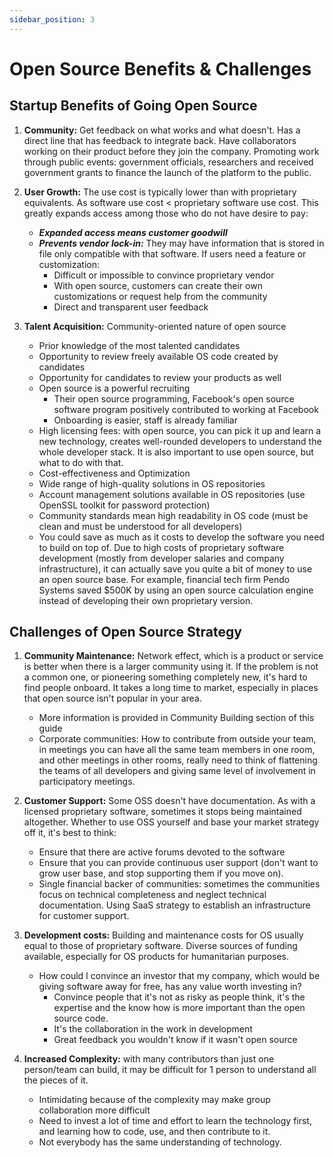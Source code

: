 ```yaml
---
sidebar_position: 3
---
```

# Open Source Benefits & Challenges

## Startup Benefits of Going Open Source

1. **Community:**  Get feedback on what works and what doesn't.  Has a direct line that has feedback to integrate back.  Have collaborators working on their product before they join the company.  Promoting work through public events: government officials, researchers and received government grants to finance the launch of the platform to the public. 

2. **User Growth:**  The use cost is typically lower than with proprietary equivalents.  As software use cost < proprietary software use cost.  This greatly expands access among those who do not have desire to pay: 
    - _**Expanded access means customer goodwill**_
    - _**Prevents vendor lock-in:**_  They may have information that is stored in file only compatible with that software.  If users need a feature or customization:
        - Difficult or impossible to convince proprietary vendor
        - With open source, customers can create their own customizations or request help from the community 
        - Direct and transparent user feedback

3. **Talent Acquisition:** Community-oriented nature of open source
    - Prior knowledge of the most talented candidates 
    - Opportunity to review freely available OS code created by candidates 
    - Opportunity for candidates to review your products as well 
    - Open source is a powerful recruiting 
        - Their open source programming, Facebook's open source software program positively contributed to working at Facebook
        - Onboarding is easier, staff is already familiar
    - High licensing fees:  with open source, you can pick it up and learn a new technology, creates well-rounded developers to understand the whole developer stack.  It is also important to use open source, but what to do with that. 
    - Cost-effectiveness and Optimization
    - Wide range of high-quality solutions in OS repositories 
    - Account management solutions available in OS repositories (use OpenSSL toolkit for password protection) 
    - Community standards mean high readability in OS code (must be clean and must be understood for all developers) 
    - You could save as much as it costs to develop the software you need to build on top of.  Due to high costs of proprietary software development (mostly from developer salaries and company infrastructure), it can actually save you quite a bit of money to use an open source base.  For example, financial tech firm Pendo Systems saved $500K by using an open source calculation engine instead of developing their own proprietary version.

## Challenges of Open Source Strategy

1. **Community Maintenance:**  Network effect, which is a product or service is better when there is a larger community using it.  If the problem is not a common one, or pioneering something completely new, it's hard to find people onboard.  It takes a long time to market, especially in places that open source isn't popular in your area. 
    - More information is provided in Community Building section of this guide
    - Corporate communities: How to contribute from outside your team, in meetings you can have all the same team members in one room, and other meetings in other rooms, really need to think of flattening the teams of all developers and giving same level of involvement in participatory meetings. 

2. **Customer Support:**  Some OSS doesn't have documentation.  As with a licensed proprietary software, sometimes it stops being maintained altogether.  Whether to use OSS yourself and base your market strategy off it, it's best to think:
    - Ensure that there are active forums devoted to the software 
    - Ensure that you can provide continuous user support (don't want to grow user base, and stop supporting them if you move on). 
    - Single financial backer of communities:  sometimes the communities focus on technical completeness and neglect technical documentation.   Using SaaS strategy to establish an infrastructure for customer support. 

3. **Development costs:** Building and maintenance costs for OS usually equal to those of proprietary software.  Diverse sources of funding available, especially for OS products for humanitarian purposes. 
    - How could I convince an investor that my company, which would be giving software away for free, has any value worth investing in?
        - Convince people that it's not as risky as people think, it's the expertise and the know how is more important than the open source code.  
        - It's the collaboration in the work in development 
        - Great feedback you wouldn't know if it wasn't open source

4. **Increased Complexity:** with many contributors than just one person/team can build, it may be difficult for 1 person to understand all the pieces of it.
    - Intimidating because of the complexity may make group collaboration more difficult
    - Need to invest a lot of time and effort to learn the technology first, and learning how to code, use, and then contribute to it.
    - Not everybody has the same understanding of technology.
